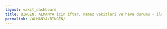 ```yaml
---
layout: vakit_dashboard
title: BINGEN, ALMANYA için iftar, namaz vakitleri ve hava durumu - ilçe/eyalet seç
permalink: /ALMANYA/BINGEN/
---
```


<script type="text/javascript">
  var GLOBAL_COUNTRY = 'ALMANYA';
  var GLOBAL_CITY = 'BINGEN';
  var GLOBAL_STATE = '';
  var lat = 72;
  var lon = 21;
</script>
